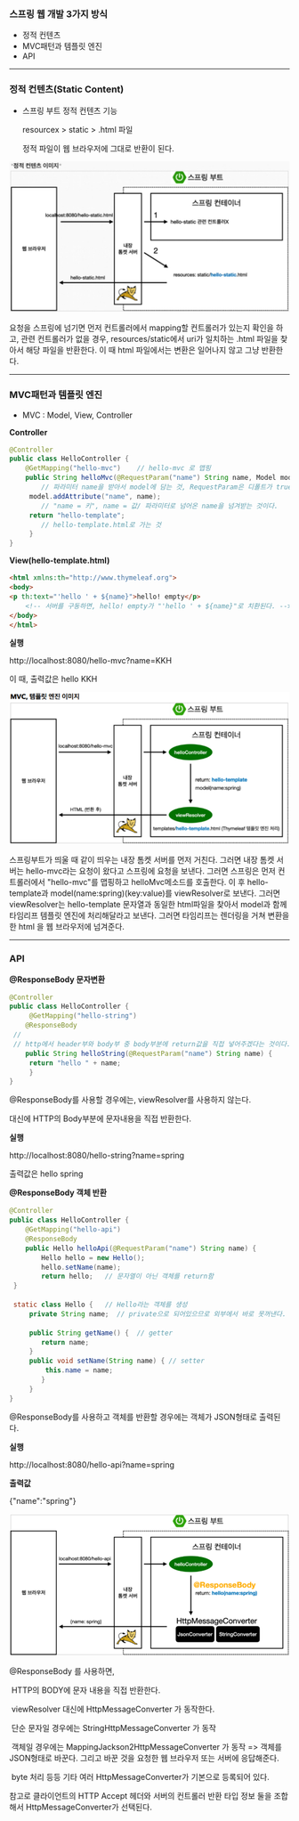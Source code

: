 ### 스프링 웹 개발 3가지 방식 

- 정적 컨텐츠
- MVC패턴과 템플릿 엔진 
- API

----

### 정적 컨텐츠(Static Content) 

- 스프링 부트 정적 컨텐츠 기능 

  resourcex > static > .html 파일 

  정적 파일이 웹 브라우저에 그대로 반환이 된다. 

![image-20220110150020164](SpringBoot_07.assets/image-20220110150020164.png)

요청을 스프링에 넘기면 먼저 컨트롤러에서 mapping할 컨트롤러가 있는지 확인을 하고, 관련 컨트롤러가 없을 경우, resources/static에서 uri가 일치하는 .html 파일을 찾아서 해당 파일을 반환한다. 이 때 html 파일에서는 변환은 일어나지 않고 그냥 반환한다. 



-----

### MVC패턴과 템플릿 엔진 

- MVC : Model, View, Controller

  

**Controller**

```java
@Controller
public class HelloController {
 	@GetMapping("hello-mvc")	// hello-mvc 로 맵핑 
 	public String helloMvc(@RequestParam("name") String name, Model model) {	
        // 파라미터 name을 받아서 model에 담는 것, RequestParam은 디폴트가 true인데 이 말인 즉슨, 무조건 파라미터를 받아야 한다. required = false를 "name"옆에 기입하면, 파라미터가 없어도 에러가 뜨지 않는다.   
	 model.addAttribute("name", name);
        // "name = 키", name = 값/ 파라미터로 넘어온 name을 넘겨받는 것이다.  
	 return "hello-template";
        // hello-template.html로 가는 것 
	 }
}
```



**View(hello-template.html)**

```html
<html xmlns:th="http://www.thymeleaf.org">
<body>
<p th:text="'hello ' + ${name}">hello! empty</p> 
    <!-- 서버를 구동하면, hello! empty가 "'hello ' + ${name}"로 치환된다. -->
</body>
</html>

```



**실행**

 http://localhost:8080/hello-mvc?name=KKH

이 때, 출력값은 hello KKH



![image-20220110155454462](SpringBoot_07.assets/image-20220110155454462.png)

스프링부트가 띄울 때 같이 띄우는 내장 톰켓 서버를 먼저 거친다. 그러면 내장 톰켓 서버는 hello-mvc라는 요청이 왔다고 스프링에 요청을 보낸다. 그러면 스프링은 먼저 컨트롤러에서 "hello-mvc"를 맵핑하고 helloMvc메소드를 호출한다. 이 후 hello-template과 model(name:spring)(key:value)를 viewResolver로 보낸다. 그러면 viewResolver는  hello-template 문자열과 동일한 html파일을 찾아서 model과 함께 타임리프 템플릿 엔진에 처리해달라고 보낸다. 그러면 타임리프는 렌더링을 거쳐 변환을 한 html 을 웹 브라우저에 넘겨준다.  



------------

### API

**@ResponseBody 문자변환**

```java
@Controller
public class HelloController {
	 @GetMapping("hello-string")
 	@ResponseBody 
 // 
 // http에서 header부와 body부 중 body부분에 return값을 직접 넣어주겠다는 것이다. 이렇게 하면 view 없이 name에 적은 그대로 그냥 바로 웹브라우저에 띄운다. 
 	public String helloString(@RequestParam("name") String name) {
	 return "hello " + name;
	 }
}
```

@ResponseBody를 사용할 경우에는, viewResolver를 사용하지 않는다. 

대신에 HTTP의 Body부분에 문자내용을 직접 반환한다. 



**실행**

 http://localhost:8080/hello-string?name=spring

출력값은 hello spring



**@ResponseBody 객체 반환**

```java
@Controller
public class HelloController {
 	@GetMapping("hello-api")
 	@ResponseBody
 	public Hello helloApi(@RequestParam("name") String name) {
	 	Hello hello = new Hello();
	 	hello.setName(name);
	 	return hello;	// 문자열이 아닌 객체를 return함 
 }
 
 static class Hello {	// Hello라는 객체를 생성 
	 private String name;  // private으로 되어있으므로 외부에서 바로 못꺼낸다. 그래서 getter setter 메소드를 생성하는 것
	 
	 public String getName() {	// getter 
	 	return name;
	 }
	 public void setName(String name) {	// setter 
		 this.name = name;
 		}
	 }
}
```

@ResponseBody를 사용하고 객체를 반환할 경우에는 객체가 JSON형태로 출력된다. 

**실행**

 http://localhost:8080/hello-api?name=spring

**출력값**

{"name":"spring"} 	



![image-20220110171140148](SpringBoot_07.assets/image-20220110171140148.png)

@ResponseBody 를 사용하면, 

​	HTTP의 BODY에 문자 내용을 직접 반환한다. 

​	viewResolver 대신에 HttpMessageConverter 가 동작한다. 

​	단순 문자일 경우에는 StringHttpMessageConverter 가 동작 

​	객체일 경우에는 MappingJackson2HttpMessageConverter 가 동작  => 객체를 	JSON형태로 바꾼다. 그리고 바꾼 것을 요청한 웹 브라우저 또는 서버에 응답해준다.   

​	byte 처리 등등 기타 여러 HttpMessageConverter가 기본으로 등록되어 있다. 

참고로 클라이언트의 HTTP Accept 헤더와 서버의 컨트롤러 반환 타입 정보 둘을 조합해서 HttpMessageConverter가 선택된다. 